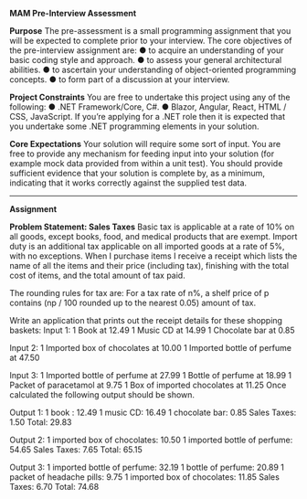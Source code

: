 **MAM Pre-Interview Assessment**

**Purpose**
The pre-assessment is a small programming assignment that you will be expected to complete prior to your interview.
The core objectives of the pre-interview assignment are:
● to acquire an understanding of your basic coding style and approach.
● to assess your general architectural abilities.
● to ascertain your understanding of object-oriented programming concepts.
● to form part of a discussion at your interview.

**Project Constraints**
You are free to undertake this project using any of the following:
● .NET Framework/Core, C#.
● Blazor, Angular, React, HTML / CSS, JavaScript.
If you’re applying for a .NET role then it is expected that you undertake some .NET programming elements in your
solution.

**Core Expectations**
Your solution will require some sort of input. You are free to provide any mechanism for feeding input into your solution
(for example mock data provided from within a unit test).
You should provide sufficient evidence that your solution is complete by, as a minimum, indicating that it works correctly
against the supplied test data.

------------------------------------------------------------------------------------------------------------------------------
**Assignment**

**Problem Statement: Sales Taxes**
Basic tax is applicable at a rate of 10% on all goods, except books, food, and medical products that are exempt. Import
duty is an additional tax applicable on all imported goods at a rate of 5%, with no exceptions.
When I purchase items I receive a receipt which lists the name of all the items and their price (including tax), finishing
with the total cost of items, and the total amount of tax paid.

The rounding rules for tax are:
For a tax rate of n%, a shelf price of p contains (np / 100 rounded up to the nearest 0.05) amount of tax.

Write an application that prints out the receipt details for these shopping baskets:
Input 1:
1 Book at 12.49
1 Music CD at 14.99
1 Chocolate bar at 0.85

Input 2:
1 Imported box of chocolates at 10.00
1 Imported bottle of perfume at 47.50

Input 3:
1 Imported bottle of perfume at 27.99
1 Bottle of perfume at 18.99
1 Packet of paracetamol at 9.75
1 Box of imported chocolates at 11.25
Once calculated the following output should be shown.

Output 1:
1 book : 12.49
1 music CD: 16.49
1 chocolate bar: 0.85
Sales Taxes: 1.50
Total: 29.83

Output 2:
1 imported box of chocolates: 10.50
1 imported bottle of perfume: 54.65
Sales Taxes: 7.65
Total: 65.15

Output 3:
1 imported bottle of perfume: 32.19
1 bottle of perfume: 20.89
1 packet of headache pills: 9.75
1 imported box of chocolates: 11.85
Sales Taxes: 6.70
Total: 74.68
